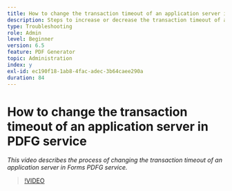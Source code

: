 ```yaml
---
title: How to change the transaction timeout of an application server in PDFG service
description: Steps to increase or decrease the transaction timeout of an application server for PDF Generator
type: Troubleshooting
role: Admin
level: Beginner
version: 6.5
feature: PDF Generator
topic: Administration
index: y
exl-id: ec190f18-1ab8-4fac-adec-3b64caee290a
duration: 84
---
```

# How to change the transaction timeout of an application server in PDFG service

*This video describes the process of changing the transaction timeout of an application server in Forms PDFG service.*

>[!VIDEO](https://video.tv.adobe.com/v/335555?quality=12&learn=on)
